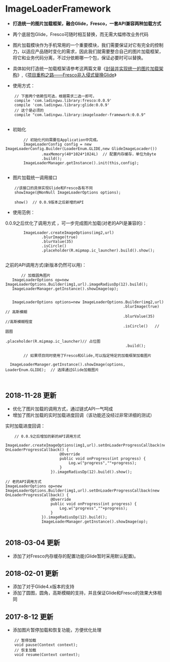 # ImageLoaderFramework
- **打造统一的图片加载框架，融合Glide，Fresco，一套API兼容两种加载方式**
- 两个底层包Glide，Fresco可随时相互替换，而无需大幅修改业务代码


- 图片加载模块作为手机常用的一个重要模块，我们需要保证对它有完全的控制力，以适应产品随时变化的需求，因此我们就需要整合自己的图片加载框架，将它和业务代码分离，不过分依赖哪一个包，保证必要时可以替换。

- 具体如何打造统一加载框架请参考这两篇文章《[封装并实现统一的图片加载架构](https://juejin.im/post/58b280b92f301e0068078669)》,《[项目重构之路——Fresco非入侵式替换Glide](https://juejin.im/post/592c319ea0bb9f005706a963)》

- 使用方式：
```
    // 下面两个依赖包可选，根据需求二选一即可，
    compile 'com.ladingwu.library:fresco:0.0.9'
    compile 'com.ladingwu.library:glide:0.0.9'
    // 这个是必须的
    compile "com.ladingwu.library:imageloader-framework:0.0.9"
    
```

- 初始化
```
        // 初始化代码需要在Application中完成。
        ImageLoaderConfig config = new ImageLoaderConfig.Builder(LoaderEnum.GLIDE,new GlideImageLocader())
                .maxMemory(40*1024*1024L)  // 配置内存缓存，单位为Byte
                .build();
        ImageLoaderManager.getInstance().init(this,config);
        
```


- 图片加载统一调用接口
```
    //该接口的具体实现Glide和Fresco各有不同
    showImage(@NonNull ImageLoaderOptions options);

    show()  // 0.0.9版本之后新增的API
```



- 使用范例：

0.0.9之后优化了调用方式 ，可一步完成图片加载(对老的API是兼容的)：

```
        ImageLoader.createImageOptions(img2,url)
                .blurImage(true)
                .blurValue(35)
                .isCircle()
                .placeholder(R.mipmap.ic_launcher).build().show();


```

之前的API调用方式(新版本仍然可以用)：

```
       // 加载圆角图片
   ImageLoaderOptions op=new ImageLoaderOptions.Builder(img1,url).imageRadiusDp(12).build();
   ImageLoaderManager.getInstance().showImage(op);
                
                
   ImageLoaderOptions options=new ImageLoaderOptions.Builder(img2,url)
                                                    .blurImage(true)   // 高斯模糊    
                                                    .blurValue(35)   //高斯模糊程度
                                                    .isCircle()   // 圆图  
                                                     .placeholder(R.mipmap.ic_launcher)// 占位图
                                                     .build(); 
                                                                  
        // 如果项目同时使用了Fresco和Glide,可以指定特定的加载框架加载图片                                      
  ImageLoaderManager.getInstance().showImage(options, LoaderEnum.GLIDE);  // 选择通过Glide加载图片
                 
                 
```


## 2018-11-28 更新

- 优化了图片加载的调用方式，通过链式API一气呵成
- 增加了图片加载的实时加载进度回调（该功能还没经过非常详细的测试）

实时加载进度回调：

```
    // 0.0.9之后增加的新的API调用方式
     ImageLoader.createImageOptions(img1,url).setOnLoaderProgressCallback(new OnLoaderProgressCallback() {
                        @Override
                        public void onProgress(int progress) {
                            Log.w("progress",""+progress);
                        }
                    }).imageRadiusDp(12).build().show();

// 老的API调用方式
ImageLoaderOptions op=new ImageLoaderOptions.Builder(img1,url).setOnLoaderProgressCallback(new OnLoaderProgressCallback() {
                    @Override
                    public void onProgress(int progress) {
                        Log.w("progress",""+progress);
                    }
                }).imageRadiusDp(12).build();
                ImageLoaderManager.getInstance().showImage(op);


```

## 2018-03-04 更新

- 添加了对Fresco内存缓存的配置功能(Glide暂时采用默认配置)。



## 2018-02-01 更新

- 添加了对于Glide4.x版本的支持
- 添加了圆图，圆角，高斯模糊的支持，并且保证Glide和Fresco的效果大体相同


## 2017-8-12 更新

- 添加图片暂停加载和恢复功能，方便优化处理

```
    // 暂停加载
    void pause(Context context);
    // 恢复加载
    void resume(Context context);
```






